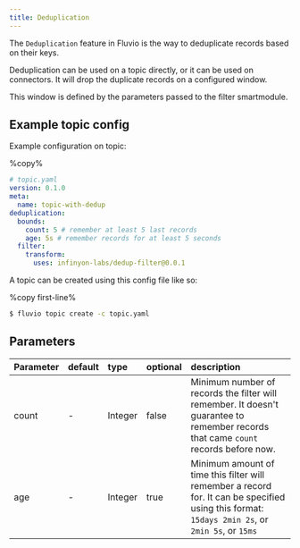 ```yaml
---
title: Deduplication
---
```


The `Deduplication` feature in Fluvio is the way to deduplicate records based on their keys.

Deduplication can be used on a topic directly, or it can be used on connectors. It will drop the duplicate records on a configured window.

This window is defined by the parameters passed to the filter smartmodule.

## Example topic config

Example configuration on topic:

%copy%
```yaml
# topic.yaml
version: 0.1.0
meta:
  name: topic-with-dedup
deduplication:
  bounds:
    count: 5 # remember at least 5 last records
    age: 5s # remember records for at least 5 seconds
  filter:
    transform:
      uses: infinyon-labs/dedup-filter@0.0.1  
```
A topic can be created using this config file like so:

%copy first-line%
```bash
$ fluvio topic create -c topic.yaml
```

## Parameters

| Parameter       | default | type   | optional | description                                           |
|:-------------|:--------| :---   | :---   |:------------------------------------------------------|
| count |    -    | Integer | false | Minimum number of records the filter will remember. It doesn't guarantee to remember records that came `count` records before now. |
| age   |    -    | Integer | true | Minimum amount of time this filter will remember a record for. It can be specified using this format: `15days 2min 2s`, or `2min 5s`, or `15ms` | |
